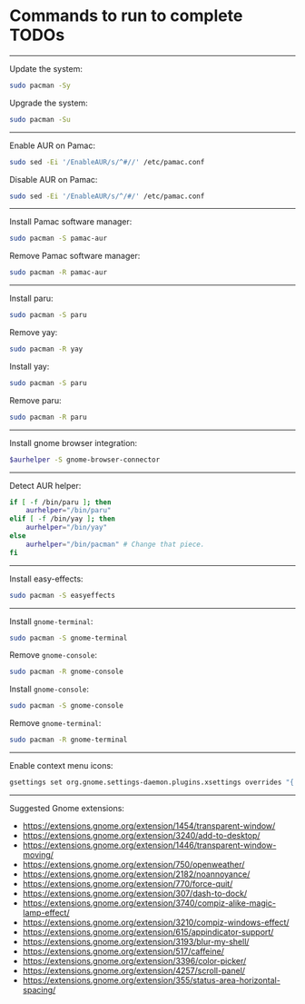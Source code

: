 # Commands to run to complete TODOs

---

Update the system:

```bash
sudo pacman -Sy
```

Upgrade the system:

```bash
sudo pacman -Su
```

---

Enable AUR on Pamac:

```bash
sudo sed -Ei '/EnableAUR/s/^#//' /etc/pamac.conf
```

Disable AUR on Pamac:

```bash
sudo sed -Ei '/EnableAUR/s/^/#/' /etc/pamac.conf
```

---

Install Pamac software manager:

```bash
sudo pacman -S pamac-aur
```

Remove Pamac software manager:

```bash
sudo pacman -R pamac-aur
```

---

Install paru:

```bash
sudo pacman -S paru
```

Remove yay:

```bash
sudo pacman -R yay
```

Install yay:

```bash
sudo pacman -S paru
```

Remove paru:

```bash
sudo pacman -R paru
```

---

Install gnome browser integration:

```bash
$aurhelper -S gnome-browser-connector
```

---

Detect AUR helper:

```bash
if [ -f /bin/paru ]; then
    aurhelper="/bin/paru"
elif [ -f /bin/yay ]; then 
    aurhelper="/bin/yay"
else
    aurhelper="/bin/pacman" # Change that piece.
fi
```

---

Install easy-effects:

```bash
sudo pacman -S easyeffects
```

---

Install `gnome-terminal`:

```bash
sudo pacman -S gnome-terminal
```

Remove `gnome-console`:

```bash
sudo pacman -R gnome-console
```

Install `gnome-console`:

```bash
sudo pacman -S gnome-console
```

Remove `gnome-terminal`:

```bash
sudo pacman -R gnome-terminal
```

---

Enable context menu icons:

```bash
gsettings set org.gnome.settings-daemon.plugins.xsettings overrides "{'Gtk/ButtonImages': <1>, 'Gtk/MenuImages': <1>}"
```

---

Suggested Gnome extensions:

* <https://extensions.gnome.org/extension/1454/transparent-window/>
* <https://extensions.gnome.org/extension/3240/add-to-desktop/>
* <https://extensions.gnome.org/extension/1446/transparent-window-moving/>
* <https://extensions.gnome.org/extension/750/openweather/>
* <https://extensions.gnome.org/extension/2182/noannoyance/>
* <https://extensions.gnome.org/extension/770/force-quit/>
* <https://extensions.gnome.org/extension/307/dash-to-dock/>
* <https://extensions.gnome.org/extension/3740/compiz-alike-magic-lamp-effect/>
* <https://extensions.gnome.org/extension/3210/compiz-windows-effect/>
* <https://extensions.gnome.org/extension/615/appindicator-support/>
* <https://extensions.gnome.org/extension/3193/blur-my-shell/>
* <https://extensions.gnome.org/extension/517/caffeine/>
* <https://extensions.gnome.org/extension/3396/color-picker/>
* <https://extensions.gnome.org/extension/4257/scroll-panel/>
* <https://extensions.gnome.org/extension/355/status-area-horizontal-spacing/>
